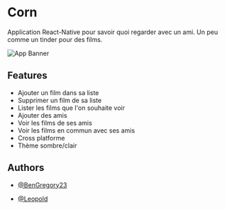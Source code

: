 
# Corn

Application React-Native pour savoir quoi regarder avec un ami. Un peu comme un tinder pour des films. 


![App Banner](https://github.com/sainteTrinity/Corn/raw/main/sketchs/banner.png)



## Features

- Ajouter un film dans sa liste 
- Supprimer un film de sa liste
- Lister les films que l'on souhaite voir
- Ajouter des amis
- Voir les films de ses amis
- Voir les films en commun avec ses amis
- Cross platforme
- Thème sombre/clair


## Authors

- [@BenGregory23](https://www.github.com/BenGregory23)
 
- [@Leopold]("https://www.github.com/BenGregory23")

